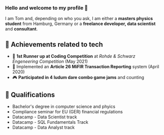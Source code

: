### Hello and welcome to my profile 👋

I am Tom and, depending on who you ask, I am either a **masters physics student** from Hamburg, Germany or a **freelance developer, data scientist** and **consultant**.

## 🏅 Achievements related to tech

-   🥈 **1st Runner up at Coding Competition** at _Rohde & Schwarz Engeneering Competition_ (May 2021)
-   📄 Implemented an **Article 26 MiFIR Transaction Reporting** system (April 2020)
-   🎮 **Participated in 4 ludum dare combo game jams** and counting

## 📄 Qualifications

- Bachelor's degree in computer science and phyics
- Compliance seminar for EU (GER) financial regulations
- Datacamp - Data Scientist track
- Datacamp - SQL Fundamentals Track
- Datacamp - Data Analyst track

<!--
**Tom-Julux/Tom-Julux** is a ✨ _special_ ✨ repository because its `README.md` (this file) appears on your GitHub profile.

Here are some ideas to get you started:

- 🔭 I’m currently working on ...
- 🌱 I’m currently learning ...
- 👯 I’m looking to collaborate on ...
- 🤔 I’m looking for help with ...
- 💬 Ask me about ...
- 📫 How to reach me: ...
- 😄 Pronouns: ...
- ⚡ Fun fact: ...
-->
